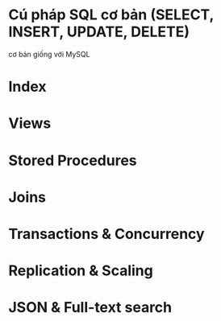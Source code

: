 # Cú pháp SQL cơ bản (SELECT, INSERT, UPDATE, DELETE)
cơ bản giống với MySQL

# Index 
# Views
# Stored Procedures
# Joins
# Transactions & Concurrency
# Replication & Scaling
# JSON & Full-text search